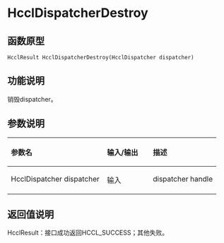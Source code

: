 # HcclDispatcherDestroy 

## 函数原型<a name="zh-cn_topic_0000001953703433_section2462mcpsimp"></a>

```
HcclResult HcclDispatcherDestroy(HcclDispatcher dispatcher)
```

## 功能说明<a name="zh-cn_topic_0000001953703433_section2464mcpsimp"></a>

销毁dispatcher。

## 参数说明<a name="zh-cn_topic_0000001953703433_section2466mcpsimp"></a>

<a name="zh-cn_topic_0000001953703433_table2467mcpsimp"></a>
<table><thead align="left"><tr id="zh-cn_topic_0000001953703433_row2473mcpsimp"><th class="cellrowborder" valign="top" width="46%" id="mcps1.1.4.1.1"><p id="zh-cn_topic_0000001953703433_p2475mcpsimp"><a name="zh-cn_topic_0000001953703433_p2475mcpsimp"></a><a name="zh-cn_topic_0000001953703433_p2475mcpsimp"></a>参数名</p>
</th>
<th class="cellrowborder" valign="top" width="22%" id="mcps1.1.4.1.2"><p id="zh-cn_topic_0000001953703433_p2477mcpsimp"><a name="zh-cn_topic_0000001953703433_p2477mcpsimp"></a><a name="zh-cn_topic_0000001953703433_p2477mcpsimp"></a>输入/输出</p>
</th>
<th class="cellrowborder" valign="top" width="32%" id="mcps1.1.4.1.3"><p id="zh-cn_topic_0000001953703433_p2479mcpsimp"><a name="zh-cn_topic_0000001953703433_p2479mcpsimp"></a><a name="zh-cn_topic_0000001953703433_p2479mcpsimp"></a>描述</p>
</th>
</tr>
</thead>
<tbody><tr id="zh-cn_topic_0000001953703433_row2481mcpsimp"><td class="cellrowborder" valign="top" width="46%" headers="mcps1.1.4.1.1 "><p id="zh-cn_topic_0000001953703433_p2483mcpsimp"><a name="zh-cn_topic_0000001953703433_p2483mcpsimp"></a><a name="zh-cn_topic_0000001953703433_p2483mcpsimp"></a>HcclDispatcher dispatcher</p>
</td>
<td class="cellrowborder" valign="top" width="22%" headers="mcps1.1.4.1.2 "><p id="zh-cn_topic_0000001953703433_p2485mcpsimp"><a name="zh-cn_topic_0000001953703433_p2485mcpsimp"></a><a name="zh-cn_topic_0000001953703433_p2485mcpsimp"></a>输入</p>
</td>
<td class="cellrowborder" valign="top" width="32%" headers="mcps1.1.4.1.3 "><p id="zh-cn_topic_0000001953703433_p2487mcpsimp"><a name="zh-cn_topic_0000001953703433_p2487mcpsimp"></a><a name="zh-cn_topic_0000001953703433_p2487mcpsimp"></a>dispatcher handle</p>
</td>
</tr>
</tbody>
</table>

## 返回值说明<a name="zh-cn_topic_0000001953703433_section2488mcpsimp"></a>

HcclResult：接口成功返回HCCL\_SUCCESS；其他失败。

